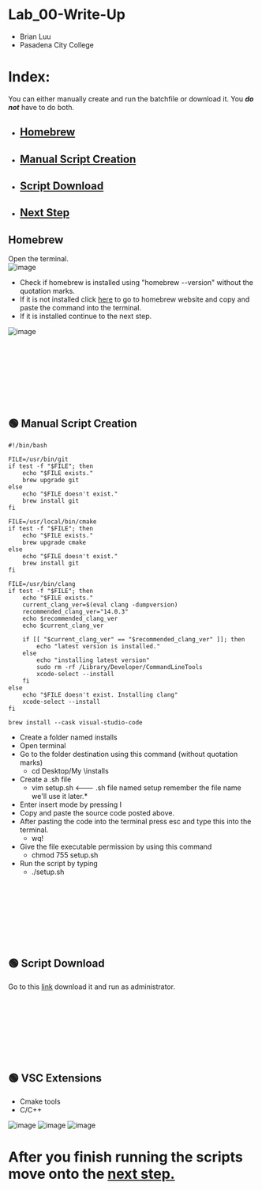 # Lab_00-Write-Up
- Brian Luu  <br>
- Pasadena City College  <br>

# Index:
You can either manually create and run the batchfile or download it. You ***do not*** have to do both.
- ## [Homebrew](#Homebrew)
- ## [Manual Script Creation](#Manual_Script_Creation)
- ## [Script Download](#Script_Download)
- ## [Next Step](#Next_Step)

<a name="Homebrew"></a>
## Homebrew
Open the terminal. <br>
![image](https://github.com/Nairbuul/Lab_00-Write-Up/assets/42011526/470e4beb-b62c-4e72-a998-12ce609d64e7) <br>

- Check if homebrew is installed using "homebrew --version" without the quotation marks.
- If it is not installed click [here](https://brew.sh/) to go to homebrew website and copy and paste the command into the terminal.
- If it is installed continue to the next step.
  
![image](https://github.com/Nairbuul/Lab_00-Write-Up/assets/42011526/47bfa352-cccd-4aa5-af33-8bc5983c9e68) <br>

<br><br><br><br><br><br><br>

<a name="Manual_Script_Creation"></a>
## 🟢 Manual Script Creation
```
#!/bin/bash

FILE=/usr/bin/git
if test -f "$FILE"; then
    echo "$FILE exists."
    brew upgrade git
else
    echo "$FILE doesn't exist."
    brew install git
fi

FILE=/usr/local/bin/cmake
if test -f "$FILE"; then
    echo "$FILE exists."
    brew upgrade cmake
else
    echo "$FILE doesn't exist."
    brew install git
fi

FILE=/usr/bin/clang
if test -f "$FILE"; then
    echo "$FILE exists."
    current_clang_ver=$(eval clang -dumpversion)
    recommended_clang_ver="14.0.3"
    echo $recommended_clang_ver
    echo $current_clang_ver

    if [[ "$current_clang_ver" == "$recommended_clang_ver" ]]; then
        echo "latest version is installed."
    else
        echo "installing latest version"
        sudo rm -rf /Library/Developer/CommandLineTools
        xcode-select --install
    fi
else
    echo "$FILE doesn't exist. Installing clang"
    xcode-select --install
fi

brew install --cask visual-studio-code
```
- Create a folder named installs
- Open terminal
- Go to the folder destination using this command (without quotation marks)
  - cd Desktop/My \installs
- Create a .sh file
  - vim setup.sh <--- .sh file named setup remember the file name we'll use it later.* <br>  
- Enter insert mode by pressing I
- Copy and paste the source code posted above.
- After pasting the code into the terminal press esc and type this into the terminal.
  - wq!
- Give the file executable permission by using this command
  - chmod 755 setup.sh
- Run the script by typing
  -  ./setup.sh
  
<br><br><br><br><br><br><br>

<a name="Script_Download"></a>
## 🟢 Script Download
Go to this [link](https://github.com/Nairbuul/Lab_00-Write-Up/blob/main/Mac/Mac_Setup.sh) download it and run as administrator.

<br><br><br><br><br><br><br>

<a name="VSC_extensions"></a>
## 🟢 VSC Extensions
- Cmake tools
- C/C++

![image](https://github.com/Nairbuul/Lab_00-Write-Up/assets/42011526/44cd96dd-37f5-41ed-9702-662bf891ab9c)
![image](https://github.com/Nairbuul/Lab_00-Write-Up/assets/42011526/d50051d2-e9cb-4b9c-84ac-7d6f3ca2083a)
![image](https://github.com/Nairbuul/Lab_00-Write-Up/assets/42011526/40babe5c-0de9-4a7a-a753-a35409496afe) <br> 

<a name="Next_Step"></a>
# After you finish running the scripts move onto the [next step.](https://github.com/barkeshli-pcc/lab-00-writeup/blob/master/start_project.md)
